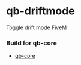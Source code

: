 # qb-driftmode
Toggle drift mode FiveM

### Build for qb-core
- <a href="https://github.com/qbcore-framework">qb-core</a>
